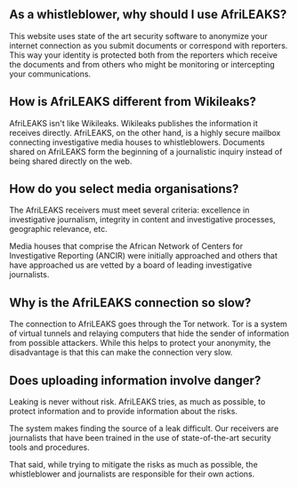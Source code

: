 
## As a whistleblower, why should I use AfriLEAKS?

This website uses state of the art security software to anonymize your internet connection as you submit documents or correspond with reporters. This way your identity is protected both from the reporters which receive the documents and from others who might be monitoring or intercepting your communications.

## How is AfriLEAKS different from Wikileaks?

AfriLEAKS isn't like Wikileaks. Wikileaks publishes the information it receives directly. AfriLEAKS, on the other hand, is a highly secure mailbox connecting investigative media houses to whistleblowers. Documents shared on AfriLEAKS form the beginning of a journalistic inquiry instead of being shared directly on the web.

## How do you select media organisations?

The AfriLEAKS receivers must meet several criteria: excellence in investigative journalism, integrity in content and investigative processes, geographic relevance, etc.

Media houses that comprise the African Network of Centers for Investigative Reporting (ANCIR) were initially approached and others that have approached us are vetted by a board of leading investigative journalists.

## Why is the AfriLEAKS connection so slow?

The connection to AfriLEAKS goes through the Tor network. Tor is a system of virtual tunnels and relaying computers that hide the sender of information from possible attackers. While this helps to protect your anonymity, the disadvantage is that this can make the connection very slow.

## Does uploading information involve danger?

Leaking is never without risk. AfriLEAKS tries, as much as possible, to protect information and to provide information about the risks.

The system makes finding the source of a leak difficult. Our receivers are journalists that have been trained in the use of state-of-the-art security tools and procedures.

That said, while trying to mitigate the risks as much as possible, the whistleblower and journalists are responsible for their own actions.

